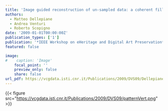 ```yaml
---
title: 'Image guided reconstruction of un-sampled data: a coherent filling for uncomplete Cultural Heritage models'
authors:
  - Matteo Dellepiane
  - Andrea Venturi
  - Roberto Scopigno
date: '2009-01-01T00:00:00Z'
publication_types: ['1']
publication: '*IEEE Workshop on eHeritage and Digital Art Preservation*'
featured: false

image:
#    caption: 'Image'
    focal_point: ''
    preview_only: false
    share: false
url_pdf: https://vcgdata.isti.cnr.it/Publications/2009/DVS09/Dellepiane_et_al_HoleFiller.pdf
---
```

{{< figure src="https://vcgdata.isti.cnr.it/Publications/2009/DVS09/patternVert.png" >}}
